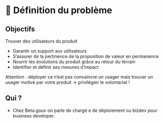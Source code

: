 # 📖 Définition du problème

## **Objectifs**

Trouver des utilisateurs du produit

* Garantir un support aux utilisateurs
* S’assurer de la pertinence de la proposition de valeur en permanence
* Nourrir les évolutions du produit grâce au retour du terrain
* Identifier et définir ses mesures d’impact&#x20;

Attention : déployer ce n’est pas convaincre un usager mais trouver un usager motivé par votre produit → privilégier le volontariat !

## **Qui ?**&#x20;

* Chez Beta.gouv on parle de chargé·e de déploiement ou bizdev pour business developer.
